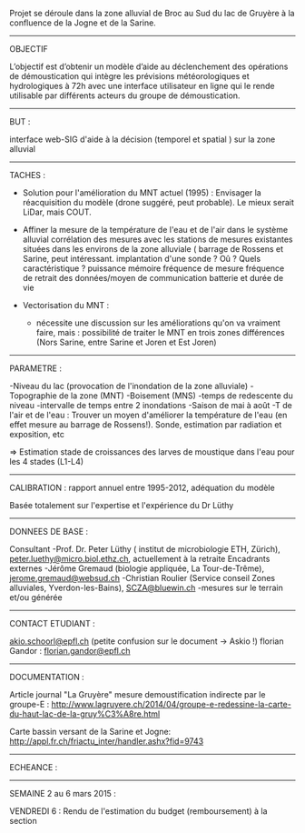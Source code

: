 Projet se déroule dans la zone alluvial de Broc au Sud du lac de Gruyère à la confluence de la Jogne et de la Sarine.
__________________________________________________________
OBJECTIF

L’objectif est d’obtenir un modèle d’aide au déclenchement des opérations de
démoustication qui intègre les prévisions météorologiques et hydrologiques à 72h
avec une interface utilisateur en ligne qui le rende utilisable par différents acteurs du groupe
de démoustication.
______________________________________________________________
BUT :

interface web-SIG d'aide à la décision (temporel et spatial ) sur la zone alluvial
______________________________________________________________
TACHES :

- Solution pour l'amélioration du MNT actuel (1995) :
	Envisager la réacquisition du modèle (drone suggéré, peut probable).
	Le mieux serait LiDar, mais COUT.
	
- Affiner la mesure de la température de l'eau et de l'air dans le système alluvial
	corrélation des mesures avec les stations de mesures existantes situées dans les environs de la zone alluviale ( barrage de Rossens et Sarine, peut intéressant.
	implantation d'une sonde ?
		Oû ?
		Quels caractéristique ?
			puissance
			mémoire
			fréquence de mesure
			fréquence de retrait des données/moyen de communication
			batterie et durée de vie

- Vectorisation du MNT : 
	- nécessite une discussion sur les améliorations qu'on va vraiment faire, mais : possibilité de traiter le MNT en trois zones différences (Nors Sarine, entre Sarine et Joren et Est Joren)

________________________________________________________
PARAMETRE :

-Niveau du lac (provocation de l'inondation de la zone alluviale)
-Topographie de la zone (MNT)
-Boisement (MNS)
-temps de redescente du niveau
-intervalle de temps entre 2 inondations
-Saison de mai à août
-T de l'air et de l'eau :
	Trouver un moyen d'améliorer la température de l'eau (en effet mesure au barrage de Rossens!). Sonde, estimation par radiation et exposition, etc

=> Estimation stade de croissances des larves de moustique dans l'eau pour les 4 stades (L1-L4)
___________________________________________________________
CALIBRATION : rapport annuel entre 1995-2012, adéquation du modèle

Basée totalement sur l'expertise et l'expérience du Dr Lüthy
_____________________________________________________________
DONNEES DE BASE :

Consultant
-Prof. Dr. Peter Lüthy ( institut de microbiologie ETH, Zürich), peter.luethy@micro.biol.ethz.ch, actuellement à la retraite
Encadrants externes
-Jérôme Gremaud (biologie appliquée, La Tour-de-Trême), jerome.gremaud@websud.ch
-Christian Roulier (Service conseil Zones alluviales, Yverdon-les-Bains), SCZA@bluewin.ch
-mesures sur le terrain et/ou générée

___________________________________________________________________
CONTACT ETUDIANT :

akio.schoorl@epfl.ch
(petite confusion sur le document -> Askio !)
florian Gandor : florian.gandor@epfl.ch
______________________________________________________________
DOCUMENTATION :

Article journal "La Gruyère" mesure demoustification indirecte par le groupe-E : http://www.lagruyere.ch/2014/04/groupe-e-redessine-la-carte-du-haut-lac-de-la-gruy%C3%A8re.html

Carte bassin versant de la Sarine et Jogne: http://appl.fr.ch/friactu_inter/handler.ashx?fid=9743

__________________________________________________________________
ECHEANCE :
__________
SEMAINE 2 au 6 mars 2015 :

VENDREDI 6 : Rendu de l'estimation du budget (remboursement) à la section 

